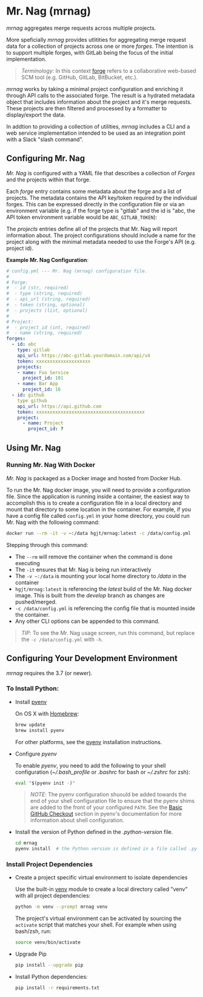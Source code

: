 # Mr. Nag (mrnag)

*mrnag* aggregates merge requests across multiple projects.

More speficially *mrnag* provides utlitities for aggregating merge request data
for a collection of projects across one or more *forges*. The intention is to
support multiple forges, with GitLab being the focus of the initial
implementation.

> *Terminology*: In this context [forge] refers to a collaborative web-based
> SCM tool (e.g. GitHub, GitLab, BitBucket, etc.).

*mrnag* works by taking a minimal project configuration and enriching it through
API calls to the associated forge. The result is a hydrated metadata object that
includes information about the project and it's merge requests. These projects
are then filtered and processed by a formatter to display/export the data.

In addtion to providing a collection of utilities, *mrnag* includes a CLI and a
web service implementation intended to be used as an integration point with a
Slack "slash command".

[forge]: https://en.wikipedia.org/wiki/Forge_(software)


## Configuring Mr. Nag

*Mr. Nag* is configured with a YAML file that describes a collection of *Forges*
and the projects within that forge.

Each *forge* entry contains some metadata about the forge and a list of
projects. The metadata contains the API key/token required by the individual
forges. This can be expressed directly in the configuration file or via an
environment variable (e.g. if the forge type is "gitlab" and the id is "abc, the
API token environment variable would be `ABC_GITLAB_TOKEN`):

The *projects* entries define all of the projects that Mr. Nag will report
information about. The project configurations should include a name for the
project along with the minimal metadata needed to use the Forge's API
(e.g. project id).


**Example Mr. Nag Configuration**:

```yaml
# config.yml --- Mr. Nag (mrnag) configuration file.
#
# Forge:
#  - id (str, required)
#  - type (string, required)
#  - api_url (string, required)
#  - token (string, optional)
#  - projects (list, optional)
#
# Project:
#  - project_id (int, required)
#  - name (string, required)
forges:
  - id: abc
    type: gitlab
    api_url: https://abc-gitlab.yourdomain.com/api/v4
    token: xxxxxxxxxxxxxxxxxxxx
    projects:
    - name: Foo Service
      project_id: 101
    - name: Bar App
      project_id: 16
  - id: github
    type github
    api_url: https://api.github.com
    token: xxxxxxxxxxxxxxxxxxxxxxxxxxxxxxxxxxxxxxxx
    project:
      - name: Project
        project_id: ?
```


## Using Mr. Nag

### Running Mr. Nag With Docker

*Mr. Nag* is packaged as a Docker image and hosted from Docker Hub.

To run the Mr. Nag docker image, you will need to provide a configuration
file. Since the application is running inside a container, the easiest way to
accomplish this is to create a configuration file in a local directory and mount
that directory to some location in the container. For example, if you have a
config file called `config.yml` in your home directory, you could run Mr. Nag
with the following command:

```sh
docker run --rm -it -v ~:/data hgjt/mrnag:latest -c /data/config.yml
```

Stepping through this command:

* The `--rm` will remove the container when the command is done executing
* The `-it` ensures that Mr. Nag is being run interactively
* The `-v ~:/data` is mounting your local home directory to */data* in the container
* `hgjt/mrnag:latest` is referencing the *latest* build of the Mr. Nag docker
  image. This is built from the *develop* branch as changes are pushed/merged.
* `-c /data/config.yml` is referencing the config file that is mounted inside
  the container.
* Any other CLI options can be appended to this command.

> *TIP*: To see the Mr. Nag usage screen, run this command, but replace the `-c
> /data/config.yml` with `-h`.


## Configuring Your Development Environment

*mrnag* requires the 3.7 (or newer).


### To Install Python:

* Install [pyenv](https://github.com/yyuu/pyenv)

    On OS X with [Homebrew]:

    ```sh
    brew update
    brew install pyenv
    ```

    For other platforms, see the [pyenv] installation instructions.

* Configure *pyenv*

    To enable *pyenv*, you need to add the following to your shell configuration
    (*~/.bash_profile* or *.bashrc* for bash or *~/.zshrc* for zsh):

    ```sh
    eval "$(pyenv init -)"
    ```

    > *NOTE*: The pyenv configuration shuould be added towards the end of your
    > shell configuration file to ensure that the pyenv shims are added to the
    > front of your configured `PATH`. See the [Basic GitHub Checkout] section
    > in pyenv's documentation for more information about shell configuration.

* Install the version of Python defined in the *.python-version* file.

    ```sh
    cd mrnag
    pyenv install  # the Python version is defined in a file called .python-version
    ```

### Install Project Dependencies

* Create a project specific virtual environment to isolate dependencies

    Use the built-in [venv] module to create a local directory called "venv"
    with all project dependencies:
    
    ```sh
    python -m venv --prompt mrnag venv
    ```

    The project's virtual environment can be activated by sourcing the
    `activate` script that matches your shell. For example when using bash/zsh,
    run:

    ```sh
    source venv/bin/activate
    ```

* Upgrade Pip

    ```sh
    pip install --upgrade pip
    ```

* Install Python dependencies:

    ```sh
    pip install -r requirements.txt
    ```

[Homebrew]: https://brew.sh/
[pyenv]: https://github.com/yyuu/pyenv
[Basic GitHub Checkout]: https://github.com/pyenv/pyenv#basic-github-checkout
[venv]: https://docs.python.org/3/tutorial/venv.html
